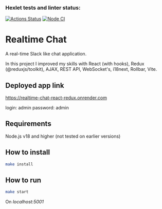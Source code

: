 ### Hexlet tests and linter status:
[![Actions Status](https://github.com/Omny/frontend-project-12/workflows/hexlet-check/badge.svg)](https://github.com/Omny/frontend-project-12/actions)
[![Node CI](https://github.com/Omny/frontend-project-12/actions/workflows/nodeci.yml/badge.svg)](https://github.com/Omny/frontend-project-12/actions/workflows/nodeci.yml)

# Realtime Chat

A real-time Slack like chat application.

In this project I improved my skills with React (with hooks), Redux (@reduxjs/toolkit), AJAX, REST API, WebSocket's, i18next, Rollbar, Vite.

## Deployed app link

https://realtime-chat-react-redux.onrender.com

login: admin
password: admin

## Requirements

Node.js v18 and higher (not tested on earlier versions)

## How to install
```bash
make install
```

## How to run
```bash
make start
```
On *localhost:5001*